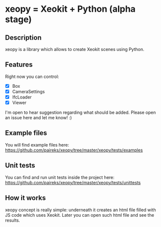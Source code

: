 # xeopy = Xeokit + Python (alpha stage)

## Description

xeopy is a library which allows to create Xeokit scenes using Python.

## Features

Right now you can control:
- [x] Box
- [x] CameraSettings
- [x] IfcLoader
- [x] Viewer

I'm open to hear suggestion regarding what should be added. Please open an issue here and let me know! :)

## Example files

You will find example files here: https://github.com/paireks/xeopy/tree/master/xeopy/tests/examples

## Unit tests

You can find and run unit tests inside the project here: https://github.com/paireks/xeopy/tree/master/xeopy/tests/unittests

## How it works

xeopy concept is really simple: underneath it creates an html file filled with JS code which uses Xeokit. Later you can open such html file and see the results.
